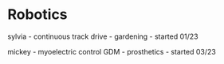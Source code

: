 # Robotics

sylvia - continuous track drive - gardening - started 01/23

mickey - myoelectric control GDM - prosthetics - started 03/23
